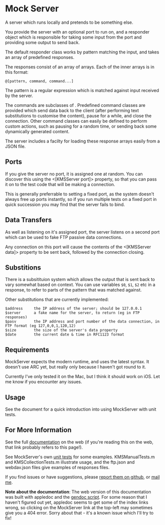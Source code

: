 Mock Server
===========

A server which runs locally and pretends to be something else.

You provide the server with an optional port to run on, and a responder object which is responsible for taking some input from the port and providing some output to send back.

The default responder class works by pattern matching the input, and takes an array of predefined responses.

The responses consist of an array of arrays. Each of the inner arrays is in this format:

    @[pattern, command, command...]

The pattern is a regular expression which is matched against input received by the server.

The commands are subclasses of <KMSCommand>. Predefined command classes are provided which send data back to the client (after performing text substitutions to customise the content), pause for a while, and close the connection. Other command classes can easily be defined to perform custom actions, such as pausing for a random time, or sending
back some dynamically generated content.

The server includes a facilty for loading these response arrays easily from a JSON file.

## Ports

If you give the server no port, it is assigned one at random. You can discover this using the <[KMSServer port]> property, so that
you can pass it on to the test code that will be making a connection.

This is generally preferrable to setting a fixed port, as the system doesn't always free up ports instantly, so if you
run multiple tests on a fixed port in quick succession you may find that the server fails to bind.

## Data Transfers

As well as listening on it's assigned port, the server listens on a second port which can be used to fake FTP
passive data connections.

Any connection on this port will cause the contents of the <[KMSServer data]> property to be sent back, followed by
the connection closing.

## Substitions

There is a subsitituion system which allows the output that is sent back to vary somewhat based on context.
You can use variables `$0`, `$1`, `$2` etc in a response, to refer to parts of the pattern that was matched against.

Other substitutions that are currently implemented:

    $address     the IP address of the server; should be 127.0.0.1
    $server      a fake name for the server, to return (eg in FTP responses)
    $pasv        the IP address and port number of the data connection, in FTP format (eg 127,0,0,1,120,12)
    $size        the size of the server's data property
    $date        the current date & time in RFC1123 format

## Requirements

MockServer expects the modern runtime, and uses the latest syntax. It doesn't use ARC yet, but really only because I haven't got round to it.

Currently I've only tested it on the Mac, but I think it should work on iOS. Let me know if you encounter any issues.

## Usage

See the <Usage> document for a quick introduction into using MockServer with unit tests.

## For More Information

See the full [documentation](http://karelia.github.com/MockServer/Documentation/) on the web (if you're reading this on the web, that link probably refers to this page!).

See MockServer's own [unit tests](https://github.com/karelia/MockServer/tree/master/UnitTests) for some examples. KMSManualTests.m and KMSCollectionTests.m illustrate usage, and the ftp.json and webdav.json files give examples of responses files.

If you find issues or have suggestions, please [report them on github](https://github.com/karelia/MockServer/issues), or [mail me](http://www.bornsleepy.com/contact).

**Note about the documentation**: The web version of this documentation was built with appledoc and the [gendoc script](https://github.com/samdeane/gendoc). 
For some reason that I haven't figured out yet, appledoc seems to get some of the index links wrong, so clicking on the MockServer link at the top-left may sometimes give you a 404 error. Sorry about that - it's a known issue which I'll try to fix!
